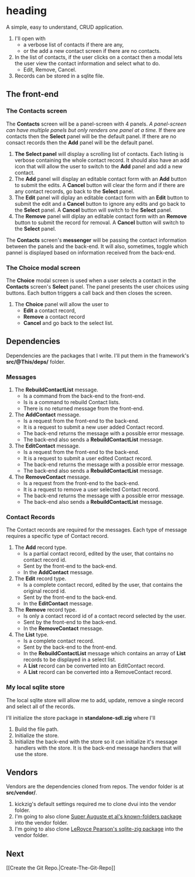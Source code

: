 
# heading

A simple, easy to understand, CRUD application.

1. I'll open with
   * a verbose list of contacts if there are any,
   * or the add a new contact screen if there are no contacts.
1. In the list of contacts, if the user clicks on a contact then a modal lets the user view the contact information and select what to do.
   * Edit, Remove, Cancel.
1. Records can be stored in a sqlite file.

## The front-end

### The Contacts screen

The **Contacts** screen will be a panel-screen with 4 panels. _A panel-screen can have multiple panels but only renders one panel at a time._ If there are contacts then the **Select** panel will be the default panel. If there are no consact records then the **Add** panel will be the default panel.

1. **The Select panel** will display a scrolling list of contacts. Each listing is verbose containing the whole contact record. It should also have an add icon that will allow the user to switch to the **Add** panel and add a new contact.
1. The **Add** panel will display an editable contact form with an **Add** button to submit the edits. A **Cancel** button will clear the form and if there are any contact records, go back to the **Select** panel.
1. The **Edit** panel will diplay an editable contact form with an **Edit** button to submit the edit and a **Cancel** button to ignore any edits and go back to the **Select** panel. A **Cancel** button will switch to the **Select** panel.
1. The **Remove** panel will diplay an editable contact form with an **Remove** button to submit the record for removal. A **Cancel** button will switch to the **Select** panel.

The **Contacts** screen's **messenger** will be passing the contact information between the panels and the back-end. It will also, sometimes, toggle which pannel is displayed based on information received from the back-end.

### The Choice modal screen

The **Choice** modal screen is used when a user selects a contact in the **Contacts** screen's **Select** panel. The panel presents the user choices using buttons. Each button triggers a call back and then closes the screen.

1. The **Choice** panel will allow the user to
   * **Edit** a contact record,
   * **Remove** a contact record
   * **Cancel** and go back to the select list.

## Dependencies

Dependencies are the packages that I write. I'll put them in the framework's **src/@This/deps/** folder.

### Messages

1. The **RebuildContactList** message.
   * Is a command from the back-end to the front-end.
   * Is is a command to rebuild Contact lists.
   * There is no returned message from the front-end.
1. The **AddContact** message.
   * Is a request from the front-end to the back-end.
   * It is a request to submit a new user added Contact record.
   * The back-end returns the message with a possible error message.
   * The back-end also sends a **RebuildContactList** message.
1. The **EditContact** message.
   * Is a request from the front-end to the back-end.
   * It is a request to submit a user edited Contact record.
   * The back-end returns the message with a possible error message.
   * The back-end also sends a **RebuildContactList** message.
1. The **RemoveContact** message.
   * Is a request from the front-end to the back-end.
   * It is a request to remove a user selected Contact record.
   * The back-end returns the message with a possible error message.
   * The back-end also sends a **RebuildContactList** message.

### Contact Records

The Contact records are required for the messages. Each type of message requires a specific type of Contact record.

1. The **Add** record type.
   * Is a partial contact record, edited by the user, that contains no contact record id.
   * Sent by the front-end to the back-end.
   * In the **AddContact** message.
1. The **Edit** record type.
   * Is a complete contact record, edited by the user, that contains the original record id.
   * Sent by the front-end to the back-end.
   * In the **EditContact** message.
1. The **Remove** record type.
   * Is only a contact record id of a contact record selected by the user.
   * Sent by the front-end to the back-end.
   * In the **RemoveContact** message.
1. The **List** type.
   * Is a complete contact record.
   * Sent by the back-end to the front-end.
   * In the **RebuildContactList** message which contains an array of **List** records to be displayed in a select list.
   * A **List** record can be converted into an EditContact record.
   * A **List** record can be converted into a RemoveContact record.

### My local sqlite store

The local sqlite store will allow me to add, update, remove a single record and select all of the records.

I'll initialize the store package in **standalone-sdl.zig** where I'll

1. Build the file path.
1. Initialize the store.
1. Initialize the back-end with the store so it can initialize it's message handlers with the store. It is the back-end message handlers that will use the store.

## Vendors

Vendors are the dependencies cloned from repos. The vendor folder is at **src/vendor/**.

1. kickzig's default settings required me to clone dvui into the vendor folder.
1. I'm going to also clone [Super Auguste et al's known-folders package](https://github.com/ziglibs/known-folders) into the vendor folder.
1. I'm going to also clone [LeRoyce Pearson's sqlite-zig package](https://github.com/leroycep/sqlite-zig.git) into the vendor folder.

## Next

[[Create the Git Repo.|Create-The-Git-Repo]]
